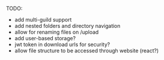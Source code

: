 TODO:

- add multi-guild support
- add nested folders and directory navigation
- allow for renaming files on /upload
- add user-based storage?
- jwt token in download urls for security?
- allow file structure to be accessed through website (react?)
